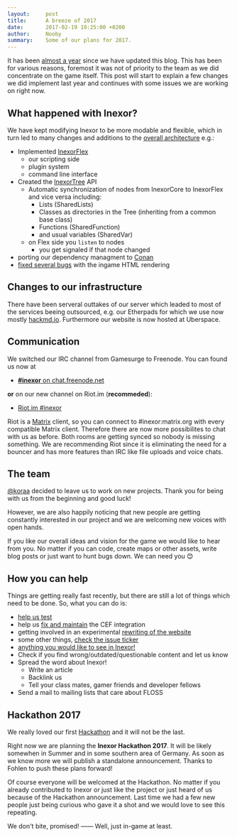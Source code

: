 ```yaml
---
layout:     post
title:      A breeze of 2017
date:       2017-02-19 19:25:00 +0200
author:     Nooby
summary:    Some of our plans for 2017.
---
```


It has been [almost a year](https://inexor.org/blog/2016/03-19-doxylamine-alpha-edition) since we have updated this blog. This has been for various reasons, foremost it was not of priority to the team as we did concentrate on the game itself.
This post will start to explain a few changes we did implement last year and continues with some issues we are working on right now.


## What happened with Inexor?
We have kept modifying Inexor to be more modable and flexible, which in turn led to many changes and additions to the [overall architecture](https://github.com/inexor-game/code/wiki/Overall-Architecture) e.g.:

  * Implemented [InexorFlex](https://github.com/inexor-game/code/wiki/Inexor-Flex)    
    * our scripting side
    * plugin system
    * command line interface
  * Created the [InexorTree](https://github.com/inexor-game/code/wiki/Inexor-Tree) API
    * Automatic synchronization of nodes from InexorCore to InexorFlex and vice versa
including:
      * Lists (SharedLists)
      * Classes as directories in the Tree (inheriting from a common base class)
      * Functions (SharedFunction)
      * and usual variables (SharedVar)
    * on Flex side you `listen` to nodes
       * you get signaled if that node changed
  * porting our dependency managment to [Conan](https://www.conan.io)
  * [fixed several bugs](https://github.com/inexor-game/code/pull/350) with the ingame HTML rendering


## Changes to our infrastructure
There have been serveral outtakes of our server which leaded to most of the services beeing outsourced, e.g. our Etherpads for which we use now mostly [hackmd.io](https://hackmd.io/CYFhFYCYCMGYEYC0A2e9yJAYwKYENE4AOWRPHCABiz2AE5hLIg==#).
Furthermore our website is now hosted at Uberspace.


## Communication
We switched our IRC channel from Gamesurge to Freenode. You can found us now at

  * [__#inexor__ on chat.freenode.net](https://webchat.freenode.net/?channels=#inexor)

**or** on our new channel on Riot.im (**recommeded**):

  * [Riot.im #inexor](https://riot.im/app/#/room/#inexor:matrix.org)

Riot is a [Matrix](http://matrix.org/) client, so you can connect to #inexor:matrix.org with every compatible Matrix client. Therefore there are now more possibilites to chat with us as before. Both rooms are getting synced so nobody is missing something. We are recommending Riot since it is eliminating the need for a bouncer and has more features than IRC like file uploads and voice chats.


## The team
[@koraa](https://github.com/koraa) decided to leave us to work on new projects. Thank you for being with us from the beginning and good luck!

However, we are also happily noticing that new people are getting constantly interested in our project and we are welcoming new voices with open hands.

If you like our overall ideas and vision for the game we would like to hear from you. No matter if you can code, create maps or other assets, write blog posts or just want to hunt bugs down. We can need you 😊


## How you can help
Things are getting really fast recently, but there are still a lot of things which need to be done. So, what you can do is:

  * [help us test](https://github.com/inexor-game/code/wiki/Build)
  * help us [fix and maintain](https://github.com/inexor-game/code/issues?q=cef+is%3Aopen) the CEF integration
  * getting involved in an experimental [rewriting of the website](https://github.com/inexor-game/site)
  * some other things, [check the issue ticker](https://github.com/inexor-game/code/issues?utf8=✓&q=is%3Aopen)
  * [anything you would like to see in Inexor!](https://github.com/inexor-game/code#join-us)
  * Check if you find wrong/outdated/questionable content and let us know
  * Spread the word about Inexor!
    * Write an article
    * Backlink us
    * Tell your class mates, gamer friends and developer fellows
  * Send a mail to mailing lists that care about FLOSS


## Hackathon 2017
We really loved our first [Hackathon](https://inexor.org/blog/2015/12-17-hackathon-2015-report) and it will not be the last.

Right now we are planning the **Inexor Hackathon 2017**. It will be likely somewhen in Summer and in some southern area of Germany. As soon as we know more we will publish a standalone announcement. Thanks to Fohlen to push these plans forward!

Of course everyone will be welcomed at the Hackathon. No matter if you already contributed to Inexor or just like the project or just heard of us because of the Hackathon announcement. Last time we had a few new people just being curious who gave it a shot and we would love to see this repeating.

We don't bite, promised! —— Well, just in-game at least.
